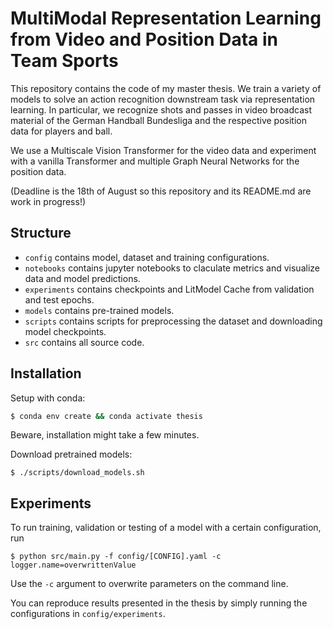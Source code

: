 # MultiModal Representation Learning from Video and Position Data in Team Sports

This repository contains the code of my master thesis. We train a variety of models to solve an action recognition
downstream task via representation learning.
In particular, we recognize shots and passes in video broadcast material of the German Handball Bundesliga and
the respective position data for players and ball.

We use a Multiscale Vision Transformer for the video data and experiment with a vanilla Transformer and multiple
Graph Neural Networks for the position data.

(Deadline is the 18th of August so this repository and its README.md are work in progress!)

## Structure

 * `config` contains model, dataset and training configurations.
 * `notebooks` contains jupyter notebooks to claculate metrics and visualize data and model predictions.
 * `experiments` contains checkpoints and LitModel Cache from validation and test epochs.
 * `models` contains pre-trained models.
 * `scripts` contains scripts for preprocessing the dataset and downloading model checkpoints.
 * `src` contains all source code.

## Installation

Setup with conda:

```bash
$ conda env create && conda activate thesis
```
Beware, installation might take a few minutes.

Download pretrained models:

```
$ ./scripts/download_models.sh
```

## Experiments

To run training, validation or testing of a model with a certain configuration, run 

```
$ python src/main.py -f config/[CONFIG].yaml -c logger.name=overwrittenValue
```

Use the `-c` argument to overwrite parameters on the command line.

You can reproduce results presented in the thesis by simply running the configurations in `config/experiments`.